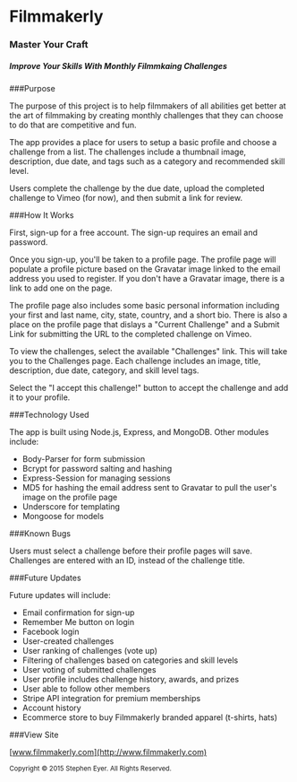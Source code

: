 # Filmmakerly

### Master Your Craft
##### Improve Your Skills With Monthly Filmmkaing Challenges
###Purpose

The purpose of this project is to help filmmakers of all abilities get better at the art of filmmaking by creating monthly challenges that they can choose to do that are competitive and fun. 

The app provides a place for users to setup a basic profile and choose a challenge from a list. The challenges include a thumbnail image, description, due date, and tags such as a category and recommended skill level. 

Users complete the challenge by the due date, upload the completed challenge to Vimeo (for now), and then submit a link for review.

###How It Works

First, sign-up for a free account. The sign-up requires an email and password.

Once you sign-up, you'll be taken to a profile page. The profile page will populate a profile picture based on the Gravatar image linked to the email address you used to register. If you don't have a Gravatar image, there is a link to add one on the page.

The profile page also includes some basic personal information including your first and last name, city, state, country, and a short bio. There is also a place on the profile page that dislays a "Current Challenge" and a Submit Link for submitting the URL to the completed challenge on Vimeo.

To view the challenges, select the available "Challenges" link. This will take you to the Challenges page. Each challenge includes an image, title, description, due date, category, and skill level tags.

Select the "I accept this challenge!" button to accept the challenge and add it to your profile.

###Technology Used

The app is built using Node.js, Express, and MongoDB. Other modules include: 

* Body-Parser for form submission
* Bcrypt for password salting and hashing
* Express-Session for managing sessions
* MD5 for hashing the email address sent to Gravatar to pull the user's image on the profile page
* Underscore for templating
* Mongoose for models


###Known Bugs

Users must select a challenge before their profile pages will save. Challenges are entered with an ID, instead of the challenge title.

###Future Updates

Future updates will include:

* Email confirmation for sign-up
* Remember Me button on login
* Facebook login
* User-created challenges
* User ranking of challenges (vote up)
* Filtering of challenges based on categories and skill levels
* User voting of submitted challenges
* User profile includes challenge history, awards, and prizes 
* User able to follow other members
* Stripe API integration for premium memberships
* Account history
* Ecommerce store to buy Filmmakerly branded apparel (t-shirts, hats)

###View Site


[www.filmmakerly.com](http://www.filmmakerly.com)


<small>Copyright © 2015 Stephen Eyer. All Rights Reserved.




